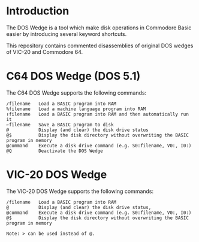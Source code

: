 Introduction
============

The DOS Wedge is a tool which make disk operations in Commodore Basic easier by introducing several keyword shortcuts.

This repository contains commented disassemblies of original DOS wedges of VIC-20 and Commodore 64.

C64 DOS Wedge (DOS 5.1)
=======================

The C64 DOS Wedge supports the following commands:
```
/filename   Load a BASIC program into RAM
%filename   Load a machine language program into RAM
↑filename   Load a BASIC program into RAM and then automatically run it
←filename   Save a BASIC program to disk
@           Display (and clear) the disk drive status
@$          Display the disk directory without overwriting the BASIC program in memory
@command    Execute a disk drive command (e.g. S0:filename, V0:, I0:)
@Q          Deactivate the DOS Wedge
```

VIC-20 DOS Wedge
================

The VIC-20 DOS Wedge supports the following commands:
```
/filename   Load a BASIC program into RAM
@           Display (and clear) the disk drive status,
@command    Execute a disk drive command (e.g. S0:filename, V0:, I0:)
@$          Display the disk directory without overwriting the BASIC program in memory

Note: > can be used instead of @.
``` 
